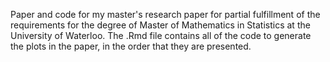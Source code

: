 Paper and code for my master's research paper for partial fulfillment of the requirements for the degree of Master of Mathematics in Statistics at the University of Waterloo. The .Rmd file contains all of the code to generate the plots in the paper, in the order that they are presented. 
